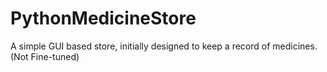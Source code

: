 # PythonMedicineStore
A simple GUI based store, initially designed to keep a record of medicines. (Not Fine-tuned)
